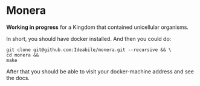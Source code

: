 # Monera
**Working in progress** for a Kingdom that contained unicellular organisms.

In short, you should have docker installed.
And then you could do:
```
git clone git@github.com:Ideabile/monera.git --recursive && \
cd monera &&
make
```

After that you should be able to visit your docker-machine address and see the docs.
